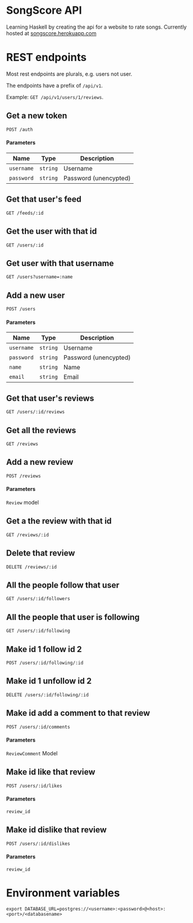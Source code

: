 # SongScore API
Learning Haskell by creating the api for a website to rate songs. Currently hosted at [songscore.herokuapp.com](songscore.herokuapp.com)

# REST endpoints
Most rest endpoints are plurals, e.g. users not user.

The endpoints have a prefix of `/api/v1`.

Example: `GET /api/v1/users/1/reviews`.

## Get a new token
`POST /auth`
#### Parameters
| Name | Type | Description
| --- | --- | ---
| `username` | `string` | Username
| `password` | `string` | Password (unencypted)

## Get that user's feed
`GET /feeds/:id`

## Get the user with that id
`GET /users/:id`

## Get user with that username
`GET /users?username=:name`

## Add a new user
`POST /users`
#### Parameters
| Name | Type | Description
| --- | --- | ---
| `username` | `string` | Username
| `password` | `string` | Password (unencypted)
| `name` | `string` | Name
| `email` | `string` | Email

## Get that user's reviews
`GET /users/:id/reviews`

## Get all the reviews
`GET /reviews`

## Add a new review
`POST /reviews`
#### Parameters
`Review` model

## Get a the review with that id
`GET /reviews/:id`

## Delete that review
`DELETE /reviews/:id`

## All the people follow that user
`GET /users/:id/followers`

## All the people that user is following
`GET /users/:id/following`

## Make id 1 follow id 2
`POST /users/:id/following/:id`

## Make id 1 unfollow id 2
`DELETE /users/:id/following/:id`

## Make id add a comment to that review
`POST /users/:id/comments`
#### Parameters
`ReviewComment` Model

## Make id like that review
`POST /users/:id/likes`
#### Parameters
`review_id`

## Make id dislike that review
`POST /users/:id/dislikes`
#### Parameters
`review_id`

# Environment variables
```
export DATABASE_URL=postgres://<username>:<password>@<host>:<port>/<databasename>
```
